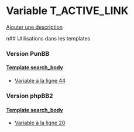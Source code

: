 # Variable T_ACTIVE_LINK
[Ajouter une description](https://fa-tvars.appspot.com/T_ACTIVE_LINK)

n## Utilisations dans les templates

### Version PunBB

#### [Template search_body](punbb/search_body.md)
* [Variable à la ligne 44](../punbb/search_body.tpl#L44)

### Version phpBB2

#### [Template search_body](subsilver/search_body.md)
* [Variable à la ligne 20](../subsilver/search_body.tpl#L20)